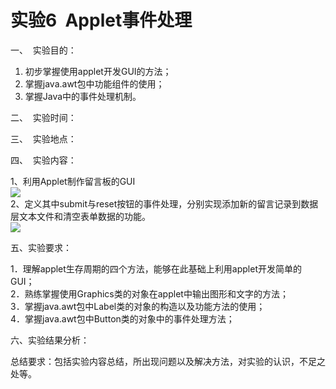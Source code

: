 # 实验6  Applet事件处理

一、  实验目的：

1. 初步掌握使用applet开发GUI的方法；
2. 掌握java.awt包中功能组件的使用；
3. 掌握Java中的事件处理机制。

二、  实验时间：

三、  实验地点：

四、  实验内容：

1、利用Applet制作留言板的GUI  
![](https://cdn.nlark.com/yuque/0/2022/jpeg/23075474/1642758853072-003d428d-8dfb-42dc-a64d-370ad30c1b47.jpeg#height=326&width=432)  
2、定义其中submit与reset按钮的事件处理，分别实现添加新的留言记录到数据层文本文件和清空表单数据的功能。  
![](https://cdn.nlark.com/yuque/0/2022/png/23075474/1642758853600-fdc84d59-e0aa-4bb7-9bc7-bd26fe10561a.png#height=270&width=360)

五、实验要求：

1．理解applet生存周期的四个方法，能够在此基础上利用applet开发简单的GUI；  
2．熟练掌握使用Graphics类的对象在applet中输出图形和文字的方法；  
3．掌握java.awt包中Label类的对象的构造以及功能方法的使用；  
4．掌握java.awt包中Button类的对象中的事件处理方法；

六、实验结果分析：

总结要求：包括实验内容总结，所出现问题以及解决方法，对实验的认识，不足之处等。
